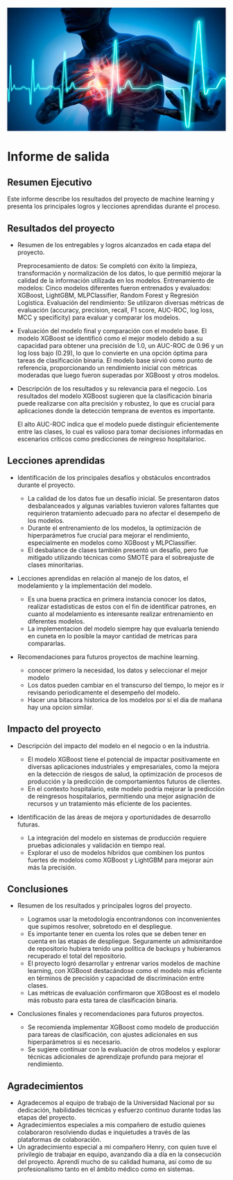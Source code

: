 ![Descripción de la imagen](images/Falla-cardiaca.jpg)

# Informe de salida

## Resumen Ejecutivo

Este informe describe los resultados del proyecto de machine learning y presenta los principales logros y lecciones aprendidas durante el proceso.

## Resultados del proyecto

- Resumen de los entregables y logros alcanzados en cada etapa del proyecto.
  
  Preprocesamiento de datos: Se completó con éxito la limpieza, transformación y normalización de los datos, lo que permitió mejorar la calidad de la información utilizada en los modelos.
Entrenamiento de modelos: Cinco modelos diferentes fueron entrenados y evaluados: XGBoost, LightGBM, MLPClassifier, Random Forest y Regresión Logística.
Evaluación del rendimiento: Se utilizaron diversas métricas de evaluación (accuracy, precision, recall, F1 score, AUC-ROC, log loss, MCC y specificity) para evaluar y comparar los modelos.


- Evaluación del modelo final y comparación con el modelo base.
  El modelo XGBoost se identificó como el mejor modelo debido a su capacidad para obtener una precisión de 1.0, un AUC-ROC de 0.96 y un log loss bajo (0.29), lo que lo convierte en una opción óptima para tareas de clasificación binaria.
   El modelo base sirvió como punto de referencia, proporcionando un rendimiento inicial con métricas moderadas que luego fueron superadas por XGBoost y otros modelos.
  
- Descripción de los resultados y su relevancia para el negocio.
Los resultados del modelo XGBoost sugieren que la clasificación binaria puede realizarse con alta precisión y robustez, lo que es crucial para aplicaciones donde la detección temprana de eventos es importante.

  El alto AUC-ROC indica que el modelo puede distinguir eficientemente entre las clases, lo cual es valioso para tomar decisiones informadas en escenarios críticos como predicciones de reingreso hospitalarioc.

## Lecciones aprendidas

- Identificación de los principales desafíos y obstáculos encontrados durante el proyecto.
  
  - La calidad de los datos fue un desafío inicial. Se presentaron datos desbalanceados y algunas variables tuvieron valores faltantes que requirieron tratamiento adecuado para no afectar el desempeño de los modelos.
  - Durante el entrenamiento de los modelos, la optimización de hiperparámetros fue crucial para mejorar el rendimiento, especialmente en modelos como XGBoost y MLPClassifier.
  - El desbalance de clases también presentó un desafío, pero fue mitigado utilizando técnicas como SMOTE para el sobreajuste de clases minoritarias.

- Lecciones aprendidas en relación al manejo de los datos, el modelamiento y la implementación del modelo.
  - Es una buena practica en primera instancia conocer los datos, realizar estadisticas de estos con el fin de identificar patrones, en cuanto al modelamiento es interesante realizar entrenamiento en diferentes modelos.
  - La implementacion del modelo siempre hay que evaluarla teniendo en cuneta en lo posible la mayor cantidad de metricas para compararlas.
    
- Recomendaciones para futuros proyectos de machine learning.
  - conocer primero la necesidad, los datos y seleccionar el mejor modelo
  - Los datos pueden cambiar en el transcurso del tiempo, lo mejor es ir revisando periodicamente el desempeño del modelo.
  - Hacer una bitacora historica de los modelos por si el dia de mañana hay una opcion similar.

## Impacto del proyecto

- Descripción del impacto del modelo en el negocio o en la industria.
  
  - El modelo XGBoost tiene el potencial de impactar positivamente en diversas aplicaciones industriales y empresariales, como la mejora en la detección de riesgos de salud, la optimización de procesos de producción y la predicción de comportamientos futuros de clientes.
  - En el contexto hospitalario, este modelo podría mejorar la predicción de reingresos hospitalarios, permitiendo una mejor asignación de recursos y un tratamiento más eficiente de los pacientes.
   
- Identificación de las áreas de mejora y oportunidades de desarrollo futuras.
  
  - La integración del modelo en sistemas de producción requiere pruebas adicionales y validación en tiempo real.
  - Explorar el uso de modelos híbridos que combinen los puntos fuertes de modelos como XGBoost y LightGBM para mejorar aún más la precisión.

## Conclusiones

- Resumen de los resultados y principales logros del proyecto.
  
  - Logramos usar la metodología encontrandonos con inconvenientes que supimos resolver, sobretodo en el despliegue.
  - Es importante tener en cuenta los roles que se deben tener en cuenta en las etapas de despliegue. Seguramente un admisnitardoe de repositorio hubiera tenido una política de backups y hubieramos recuperado el total del repositorio.
  - El proyecto logró desarrollar y entrenar varios modelos de machine learning, con XGBoost destacándose como el modelo más eficiente en términos de precisión y capacidad de discriminación entre clases.
  - Las métricas de evaluación confirmaron que XGBoost es el modelo más robusto para esta tarea de clasificación binaria.
    
- Conclusiones finales y recomendaciones para futuros proyectos.
  
  - Se recomienda implementar XGBoost como modelo de producción para tareas de clasificación, con ajustes adicionales en sus hiperparámetros si es necesario.
  - Se sugiere continuar con la evaluación de otros modelos y explorar técnicas adicionales de aprendizaje profundo para mejorar el rendimiento.
    
## Agradecimientos

- Agradecemos al equipo de trabajo de la Universidad Nacional por su dedicación, habilidades técnicas y esfuerzo continuo durante todas las etapas del proyecto.
- Agradecimientos especiales a mis compañero de estudio quienes colaboraron resolviendo dudas e inquietudes a través de las plataformas de colaboración.
- Un agradecimiento especial a mi compañero Henry, con quien tuve el privilegio de trabajar en equipo, avanzando día a día en la consecución del proyecto. Aprendí mucho de su calidad humana, así como de su profesionalismo tanto en el ámbito médico como en sistemas.
